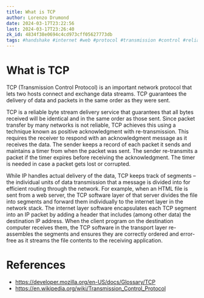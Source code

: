 ```yaml
---
title: What is TCP
author: Lorenzo Drumond
date: 2024-03-17T23:22:56
last: 2024-03-17T23:26:40
zk_id: 4834f38e0694c4cd973cff05627773db
tags: #handshake #internet #web #protocol #transmission #control #reliable #network #communication #tcp
---
```



# What is TCP
TCP (Transmission Control Protocol) is an important network protocol that lets two hosts connect and exchange data streams. TCP guarantees the delivery of data and packets in the same order as they were sent.

TCP is a reliable byte stream delivery service that guarantees that all bytes received will be identical and in the same order as those sent. Since packet transfer by many networks is not reliable, TCP achieves this using a technique known as positive acknowledgment with re-transmission. This requires the receiver to respond with an acknowledgment message as it receives the data. The sender keeps a record of each packet it sends and maintains a timer from when the packet was sent. The sender re-transmits a packet if the timer expires before receiving the acknowledgment. The timer is needed in case a packet gets lost or corrupted.

While IP handles actual delivery of the data, TCP keeps track of segments – the individual units of data transmission that a message is divided into for efficient routing through the network. For example, when an HTML file is sent from a web server, the TCP software layer of that server divides the file into segments and forward them individually to the internet layer in the network stack. The internet layer software encapsulates each TCP segment into an IP packet by adding a header that includes (among other data) the destination IP address. When the client program on the destination computer receives them, the TCP software in the transport layer re-assembles the segments and ensures they are correctly ordered and error-free as it streams the file contents to the receiving application.

# References
- https://developer.mozilla.org/en-US/docs/Glossary/TCP
- https://en.wikipedia.org/wiki/Transmission_Control_Protocol
